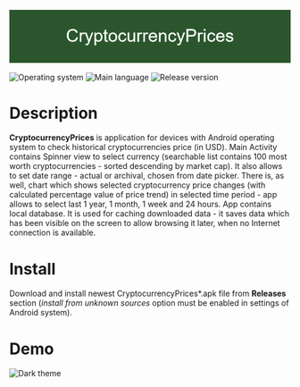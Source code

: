 ﻿![banner](res/banner.png)

![Operating system](https://img.shields.io/badge/OS-Android%208.0%2B-brightgreen)  ![Main language](https://img.shields.io/badge/Main%20language-Kotlin-blue) 
![Release version](https://img.shields.io/github/v/tag/arturkowalczyk300/android-cryptocurrency-prices?color=darkviolet&label=Release)

# Description
**CryptocurrencyPrices** is application for devices with Android operating system to check historical cryptocurrencies price (in USD).
Main Activity contains Spinner view to select currency (searchable list contains 100 most worth cryptocurrencies - sorted descending by market cap). It also allows to set date range - actual or archival, chosen from date picker.
There is, as well, chart which shows selected cryptocurrency price changes (with calculated percentage value of price trend) in selected time period - app allows to select last 1 year, 1 month, 1 week and 24 hours.
App contains local database. It is used for caching downloaded data - it saves data which has been visible on the screen to allow browsing it later, when no Internet connection is available.

# Install
Download and install newest CryptocurrencyPrices*.apk file from **Releases** section (*install from unknown sources* option must be enabled in settings of Android system).

# Demo
<img src="res/demo.gif" alt="Dark theme" width="40%" height="40%"> 
